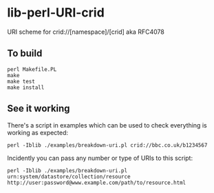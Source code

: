 lib-perl-URI-crid
=================

URI scheme for crid://[namespace]/[crid] aka RFC4078

To build
--------

```shell
perl Makefile.PL
make
make test
make install
```

See it working
--------------

There's a script in examples which can be used to check everything is working as expected:

```shell
perl -Iblib ./examples/breakdown-uri.pl crid://bbc.co.uk/b1234567
```

Incidently you can pass any number or type of URIs to this script:

```shell
perl -Iblib ./examples/breakdown-uri.pl urn:system/datastore/collection/resource http://user:password@www.example.com/path/to/resource.html
```
